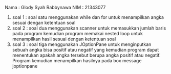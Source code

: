 Nama : Glody Syah Rabbynawa
NIM  : 21343077

1. soal 1 : soal satu menggunakan while dan for untuk menampilkan angka sesuai dengan ketentuan soal
2. soal 2 : soal dua menggunakan scanner untuk memasukkan jumlah baris pada program kemudian program memakai nested loop untuk menampilkan hasil sesuai dengan ketentuan soal
3. soal 3 : soal tiga menggunakan JOptionPane untuk menginputkan sebuah angka bisa positif atau negatif yang kemudian program dapat menentukan apakah angka tersebut berupa angka positif atau negatif. Program kemudian menampilkan hasilnya pada box message joptionpane
